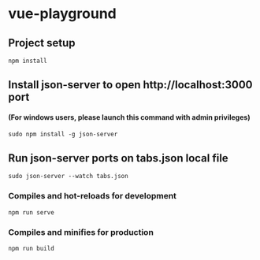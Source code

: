 # vue-playground

## Project setup
```
npm install
```

## Install json-server to open http://localhost:3000 port 
#### (For windows users, please launch this command with admin privileges)
```
sudo npm install -g json-server    
```

## Run json-server ports on tabs.json local file
```
sudo json-server --watch tabs.json
```

### Compiles and hot-reloads for development
```
npm run serve
```

### Compiles and minifies for production
```
npm run build
```
